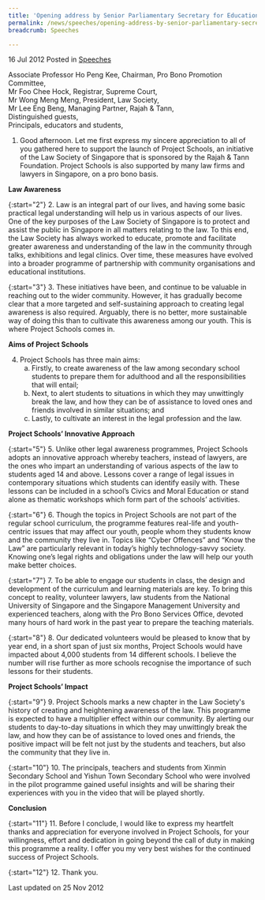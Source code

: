 ```yaml
---
title: 'Opening address by Senior Parliamentary Secretary for Education and Law, Ms Sim Ann, at the launch of Project Schools'
permalink: /news/speeches/opening-address-by-senior-parliamentary-secretary-for-education-and-law-ms-sim-ann-at-the-launch/
breadcrumb: Speeches

---
```



16 Jul 2012 Posted in [Speeches](/news/speeches)


Associate Professor Ho Peng Kee, Chairman, Pro Bono Promotion Committee,   
Mr Foo Chee Hock, Registrar, Supreme Court,    
Mr Wong Meng Meng, President, Law Society,   
Mr Lee Eng Beng, Managing Partner, Rajah & Tann,   
Distinguished guests,    
Principals, educators and students,  


1. Good afternoon. Let me first express my sincere appreciation to all of you gathered here to support the launch of Project Schools, an initiative of the Law Society of Singapore that is sponsored by the Rajah & Tann Foundation. Project Schools is also supported by many law firms and lawyers in Singapore, on a pro bono basis.

**Law Awareness**


{:start="2"}
2. Law is an integral part of our lives, and having some basic practical legal understanding will help us in various aspects of our lives. One of the key purposes of the Law Society of Singapore is to protect and assist the public in Singapore in all matters relating to the law. To this end, the Law Society has always worked to educate, promote and facilitate greater awareness and understanding of the law in the community through talks, exhibitions and legal clinics. Over time, these measures have evolved into a broader programme of partnership with community organisations and educational institutions.


{:start="3"}
3. These initiatives have been, and continue to be valuable in reaching out to the wider community. However, it has gradually become clear that a more targeted and self-sustaining approach to creating legal awareness is also required. Arguably, there is no better, more sustainable way of doing this than to cultivate this awareness among our youth. This is where Project Schools comes in.

**Aims of Project Schools**

<ol start="4">
<li>Project Schools has three main aims:

<ol style="list-style-type: lower-alpha">
<li>Firstly, to create awareness of the law among secondary school students to prepare them for adulthood and all the responsibilities that will entail;
</li>

<li>Next, to alert students to situations in which they may unwittingly break the law, and how they can be of assistance to loved ones and friends involved in similar situations; and</li>
<li> Lastly, to cultivate an interest in the legal profession and the law.</li>
</ol>

</li>
</ol>


**Project Schools’ Innovative Approach**


{:start="5"}
5. Unlike other legal awareness programmes, Project Schools adopts an innovative approach whereby teachers, instead of lawyers, are the ones who impart an understanding of various aspects of the law to students aged 14 and above. Lessons cover a range of legal issues in contemporary situations which students can identify easily with. These lessons can be included in a school’s Civics and Moral Education or stand alone as thematic workshops which form part of the schools’ activities.   


{:start="6"}
6. Though the topics in Project Schools are not part of the regular school curriculum, the programme features real-life and youth-centric issues that may affect our youth, people whom they students know and the community they live in. Topics like “Cyber Offences” and “Know the Law” are particularly relevant in today’s highly technology-savvy society. Knowing one’s legal rights and obligations under the law will help our youth make better choices.


{:start="7"}
7. To be able to engage our students in class, the design and development of the curriculum and learning materials are key. To bring this concept to reality, volunteer lawyers, law students from the National University of Singapore and the Singapore Management University and experienced teachers, along with the Pro Bono Services Office, devoted many hours of hard work in the past year to prepare the teaching materials.


{:start="8"}
8. Our dedicated volunteers would be pleased to know that by year end, in a short span of just six months, Project Schools would have impacted about 4,000 students from 14 different schools. I believe the number will rise further as more schools recognise the importance of such lessons for their students.

**Project Schools’ Impact**


{:start="9"}
9. Project Schools marks a new chapter in the Law Society's history of creating and heightening awareness of the law. This programme is expected to have a multiplier effect within our community. By alerting our students to day-to-day situations in which they may unwittingly break the law, and how they can be of assistance to loved ones and friends, the positive impact will be felt not just by the students and teachers, but also the community that they live in.


{:start="10"}
10. The principals, teachers and students from Xinmin Secondary School and Yishun Town Secondary School who were involved in the pilot programme gained useful insights and will be sharing their experiences with you in the video that will be played shortly.

**Conclusion**


{:start="11"}
11. Before I conclude, I would like to express my heartfelt thanks and appreciation for everyone involved in Project Schools, for your willingness, effort and dedication in going beyond the call of duty in making this programme a reality. I offer you my very best wishes for the continued success of Project Schools.


{:start="12"}
12. Thank you.

<p class="right-side-updated">Last updated on 25 Nov 2012</p>
